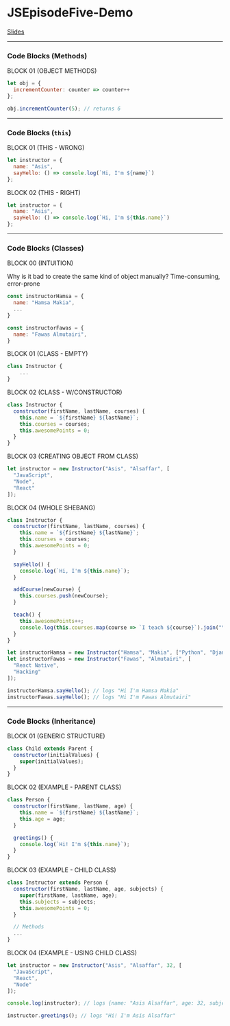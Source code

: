 # JSEpisodeFive-Demo

[Slides]()

---

### Code Blocks (Methods)

BLOCK 01 (OBJECT METHODS)

```javascript
let obj = {
  incrementCounter: counter => counter++
};

obj.incrementCounter(5); // returns 6
```

---

### Code Blocks (`this`)

BLOCK 01 (THIS - WRONG)

```javascript
let instructor = {
  name: "Asis",
  sayHello: () => console.log(`Hi, I'm ${name}`)
};
```

BLOCK 02 (THIS - RIGHT)

```javascript
let instructor = {
  name: "Asis",
  sayHello: () => console.log(`Hi, I'm ${this.name}`)
};
```

---

### Code Blocks (Classes)

BLOCK 00 (INTUITION)

Why is it bad to create the same kind of object manually?
Time-consuming, error-prone

```javascript
const instructorHamsa = {
  name: "Hamsa Makia",
  ...
}

const instructorFawas = {
  name: "Fawas Almutairi",
}
```

BLOCK 01 (CLASS - EMPTY)

```javascript
class Instructor {
    ...
}
```

BLOCK 02 (CLASS - W/CONSTRUCTOR)

```javascript
class Instructor {
  constructor(firstName, lastName, courses) {
    this.name = `${firstName} ${lastName}`;
    this.courses = courses;
    this.awesomePoints = 0;
  }
}
```

BLOCK 03 (CREATING OBJECT FROM CLASS)

```javascript
let instructor = new Instructor("Asis", "Alsaffar", [
  "JavaScript",
  "Node",
  "React"
]);
```

BLOCK 04 (WHOLE SHEBANG)

```javascript
class Instructor {
  constructor(firstName, lastName, courses) {
    this.name = `${firstName} ${lastName}`;
    this.courses = courses;
    this.awesomePoints = 0;
  }

  sayHello() {
    console.log(`Hi, I'm ${this.name}`);
  }

  addCourse(newCourse) {
    this.courses.push(newCourse);
  }

  teach() {
    this.awesomePoints++;
    console.log(this.courses.map(course => `I teach ${course}`).join("\n"));
  }
}

let instructorHamsa = new Instructor("Hamsa", "Makia", ["Python", "Django"]);
let instructorFawas = new Instructor("Fawas", "Almutairi", [
  "React Native",
  "Hacking"
]);

instructorHamsa.sayHello(); // logs "Hi I'm Hamsa Makia"
instructorFawas.sayHello(); // logs "Hi I'm Fawas Almutairi"
```

---

### Code Blocks (Inheritance)

BLOCK 01 (GENERIC STRUCTURE)

```javascript
class Child extends Parent {
  constructor(initialValues) {
    super(initialValues);
  }
}
```

BLOCK 02 (EXAMPLE - PARENT CLASS)

```javascript
class Person {
  constructor(firstName, lastName, age) {
    this.name = `${firstName} ${lastName}`;
    this.age = age;
  }

  greetings() {
    console.log(`Hi! I'm ${this.name}`);
  }
}
```

BLOCK 03 (EXAMPLE - CHILD CLASS)

```javascript
class Instructor extends Person {
  constructor(firstName, lastName, age, subjects) {
    super(firstName, lastName, age);
    this.subjects = subjects;
    this.awesomePoints = 0;
  }

  // Methods
  ...
}
```

BLOCK 04 (EXAMPLE - USING CHILD CLASS)

```javascript
let instructor = new Instructor("Asis", "Alsaffar", 32, [
  "JavaScript",
  "React",
  "Node"
]);

console.log(instructor); // logs {name: "Asis Alsaffar", age: 32, subjects: ["JavaScript", "React", "Node"], awesomePoints: 0}

instructor.greetings(); // logs "Hi! I'm Asis Alsaffar"
```
